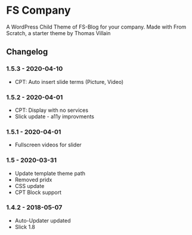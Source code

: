 # FS Company

A WordPress Child Theme of FS-Blog for your company. Made with From Scratch, a starter theme by Thomas Villain

## Changelog

### 1.5.3 - 2020-04-10
* CPT: Auto insert slide terms (Picture, Video)

### 1.5.2 - 2020-04-01
* CPT: Display with no services
* Slick update - a11y improvments

### 1.5.1 - 2020-04-01
* Fullscreen videos for slider

### 1.5 - 2020-03-31
* Update template theme path
* Removed pridx
* CSS update
* CPT Block support

### 1.4.2 - 2018-05-07
* Auto-Updater updated
* Slick 1.8